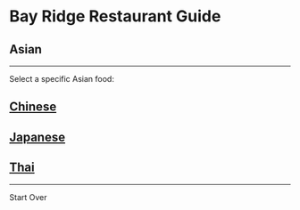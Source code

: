# Bay Ridge Restaurant Guide
## Asian
---
Select a specific Asian food:
## [Chinese](asian/chinese.md)
## [Japanese](asian/japanese.md)
## [Thai](thai.md)
---
Start Over
